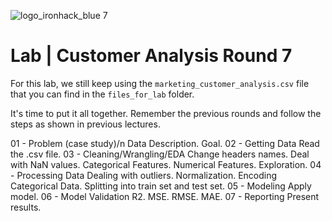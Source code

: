 ![logo_ironhack_blue 7](https://user-images.githubusercontent.com/23629340/40541063-a07a0a8a-601a-11e8-91b5-2f13e4e6b441.png)

# Lab | Customer Analysis Round 7

For this lab, we still keep using the `marketing_customer_analysis.csv` file that you can find in the `files_for_lab` folder.

It's time to put it all together. Remember the previous rounds and follow the steps as shown in previous lectures.

01 - Problem (case study)/n
Data Description.
Goal.
02 - Getting Data
Read the .csv file.
03 - Cleaning/Wrangling/EDA
Change headers names.
Deal with NaN values.
Categorical Features.
Numerical Features.
Exploration.
04 - Processing Data
Dealing with outliers.
Normalization.
Encoding Categorical Data.
Splitting into train set and test set.
05 - Modeling
Apply model.
06 - Model Validation
R2.
MSE.
RMSE.
MAE.
07 - Reporting
Present results.
